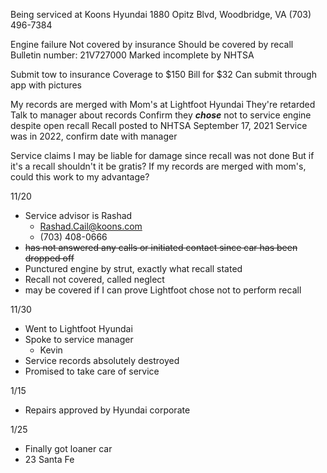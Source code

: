 Being serviced at
	Koons Hyundai
	1880 Opitz Blvd, Woodbridge, VA
	(703) 496-7384

Engine failure
	Not covered by insurance
	Should be covered by recall
		Bulletin number: 21V727000
		 Marked incomplete by NHTSA

Submit tow to insurance
	Coverage to $150
	Bill for $32
	Can submit through app with pictures 

My records are merged with Mom's at Lightfoot Hyundai
	They're retarded
	Talk to manager about records
	Confirm they ***chose*** not to service engine despite open recall
		Recall posted to NHTSA September 17, 2021
		Service was in 2022, confirm date with manager

Service claims I may be liable for damage since recall was not done
	But if it's a recall shouldn't it be gratis?
	If my records are merged with mom's, could this work to my advantage?

11/20
- Service advisor is Rashad
	- Rashad.Cail@koons.com
	- (703) 408-0666
- ~~has not answered any calls or initiated contact since car has been dropped off~~
- Punctured engine by strut, exactly what recall stated 
- Recall not covered, called neglect
- may be covered if I can prove Lightfoot chose not to perform recall

11/30
- Went to Lightfoot Hyundai
- Spoke to service manager
	- Kevin
- Service records absolutely destroyed
- Promised to take care of service

1/15
* Repairs approved by Hyundai corporate

1/25
* Finally got loaner car
* 23 Santa Fe